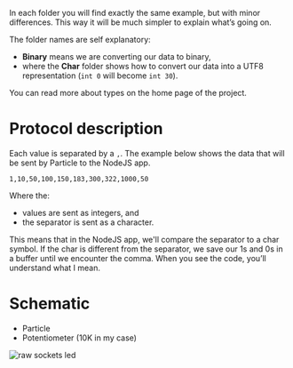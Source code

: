In each folder you will find exactly the same example, but with minor differences. This way it will be much simpler to explain what’s going on.

The folder names are self explanatory:

- **Binary** means we are converting our data to binary,
- where the **Char** folder shows how to convert our data into a UTF8 representation (`int 0` will become `int 30`).

You can read more about types on the home page of the project.

# Protocol description

Each value is separated by a `,`. The example below shows the data that will be sent by Particle to the NodeJS app.

`1,10,50,100,150,183,300,322,1000,50`

Where the:

- values are sent as integers, and
- the separator is sent as a character.

This means that in the NodeJS app, we'll compare the separator to a char symbol. If the char is different from the separator, we save our 1s and 0s in a buffer until we encounter the comma. When you see the code, you’ll understand what I mean.

# Schematic

- Particle
- Potentiometer (10K in my case)

![raw sockets led](https://raw.githubusercontent.com/davidgatti/IoT-Raw-Sockets-Examples/assets/raw_sockets_potentiometer.png)
